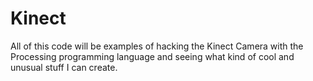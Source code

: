 Kinect
======

All of this code will be examples of hacking the Kinect Camera with the Processing programming language and seeing what kind of cool and unusual stuff I can create.
